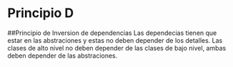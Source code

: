 # Principio D 
##Principio de Inversion de dependencias
Las dependecias tienen que estar en las abstraciones y estas no deben depender de los detalles.
Las clases de alto nivel no deben depender de las clases de bajo nivel, ambas deben depender de 
las abstraciones.
